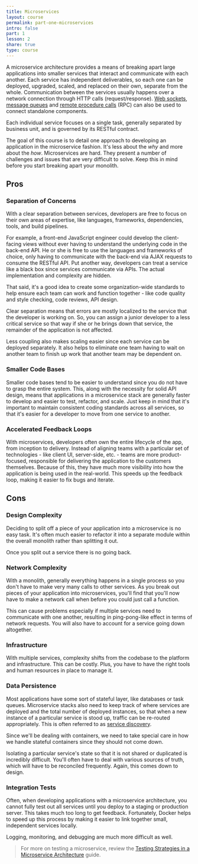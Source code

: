 ```yaml
---
title: Microservices
layout: course
permalink: part-one-microservices
intro: false
part: 1
lesson: 2
share: true
type: course
---
```


A microservice architecture provides a means of breaking apart large applications into smaller services that interact and communicate with each another. Each service has independent deliverables, so each one can be deployed, upgraded, scaled, and replaced on their own, separate from the whole. Communication between the services usually happens over a network connection through HTTP calls (request/response). [Web sockets](https://en.wikipedia.org/wiki/WebSocket), [message queues](https://en.wikipedia.org/wiki/Message_queue) and [remote procedure calls](https://en.wikipedia.org/wiki/Remote_procedure_call) (RPC) can also be used to connect standalone components.

Each individual service focuses on a single task, generally separated by business unit, and is governed by its RESTful contract.

The goal of this course is to detail one approach to developing an application in the microservice fashion. It's less about the *why* and more about the *how*. Microservices are hard. They present a number of challenges and issues that are very difficult to solve. Keep this in mind before you start breaking apart your monolith.

## Pros

### Separation of Concerns

With a clear separation between services, developers are free to focus on their own areas of expertise, like languages, frameworks, dependencies, tools, and build pipelines.

For example, a front-end JavaScript engineer could develop the client-facing views without ever having to understand the underlying code in the back-end API. He or she is free to use the languages and frameworks of choice, only having to communicate with the back-end via AJAX requests to consume the RESTful API. Put another way, developers can treat a service like a black box since services communicate via APIs. The actual implementation and complexity are hidden.

That said, it's a good idea to create some organization-wide standards to help ensure each team can work and function together - like code quality and style checking, code reviews, API design.

Clear separation means that errors are mostly localized to the service that the developer is working on. So, you can assign a junior developer to a less critical service so that way if she or he brings down that service, the remainder of the application is not affected.

Less coupling also makes scaling easier since each service can be deployed separately. It also helps to eliminate one team having to wait on another team to finish up work that another team may be dependent on.

### Smaller Code Bases

Smaller code bases tend to be easier to understand since you do not have to grasp the entire system. This, along with the necessity for solid API design, means that applications in a microservice stack are generally faster to develop and easier to test, refactor, and scale. Just keep in mind that it's important to maintain consistent coding standards across all services, so that it's easier for a developer to move from one service to another.

### Accelerated Feedback Loops

With microservices, developers often own the entire lifecycle of the app, from inception to delivery. Instead of aligning teams with a particular set of technologies - like client UI, server-side, etc. - teams are more product-focused, responsible for delivering the application to the customers themselves. Because of this, they have much more visibility into how the application is being used in the real-world. This speeds up the feedback loop, making it easier to fix bugs and iterate.

## Cons

### Design Complexity

Deciding to split off a piece of your application into a microservice is no easy task. It's often much easier to refactor it into a separate module within the overall monolith rather than splitting it out.

Once you split out a service there is no going back.

### Network Complexity

With a monolith, generally everything happens in a single process so you don't have to make very many calls to other services. As you break out pieces of your application into microservices, you'll find that you'll now have to make a network call when before you could just call a function.

This can cause problems especially if multiple services need to communicate with one another, resulting in ping-pong-like effect in terms of network requests. You will also have to account for a service going down altogether.

### Infrastructure

With multiple services, complexity shifts from the codebase to the platform and infrastructure. This can be costly. Plus, you have to have the right tools and human resources in place to manage it.

### Data Persistence

Most applications have some sort of stateful layer, like databases or task queues. Microservice stacks also need to keep track of where services are deployed and the total number of deployed instances, so that when a new instance of a particular service is stood up, traffic can be re-routed appropriately. This is often referred to as [service discovery](https://en.wikipedia.org/wiki/Service_discovery).

Since we'll be dealing with containers, we need to take special care in how we handle stateful containers since they should not come down.

Isolating a particular service's state so that it is not shared or duplicated is incredibly difficult. You'll often have to deal with various sources of truth, which will have to be reconciled frequently. Again, this comes down to design.

### Integration Tests

Often, when developing applications with a microservice architecture, you cannot fully test out all services until you deploy to a staging or production server. This takes much too long to get feedback. Fortunately, Docker helps to speed up this process by making it easier to link together small, independent services locally.

Logging, monitoring, and debugging are much more difficult as well.

> For more on testing a microservice, review the [Testing Strategies in a Microservice Architecture](https://martinfowler.com/articles/microservice-testing/) guide.

